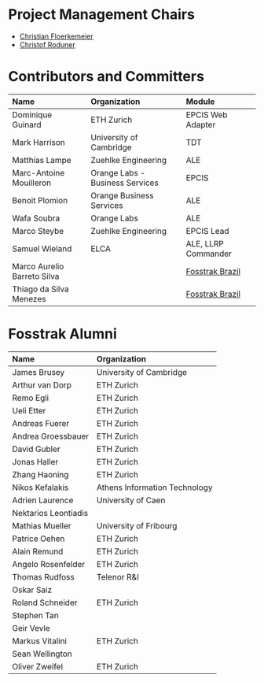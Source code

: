 # Project Management Chairs #

  * [Christian Floerkemeier](http://www.linkedin.com/pub/christian-floerkemeier/3/218/140)
  * [Christof Roduner](http://www.inf.ethz.ch/personal/rodunerc/)

# Contributors and Committers #

| **Name** | **Organization** | **Module** |
|:---------|:-----------------|:-----------|
| Dominique Guinard | ETH Zurich       | EPCIS Web Adapter |
| Mark Harrison | University of Cambridge | TDT        |
| Matthias Lampe | Zuehlke Engineering | ALE        |
| Marc-Antoine Mouilleron | Orange Labs - Business Services | EPCIS      |
| Benoit Plomion | Orange Business Services | ALE        |
| Wafa Soubra | Orange Labs      | ALE        |
| Marco Steybe | Zuehlke Engineering | EPCIS Lead |
| Samuel Wieland | ELCA             | ALE, LLRP Commander |
| Marco Aurelio Barreto Silva |                  | [Fosstrak Brazil](http://www.fosstrak.com.br/) |
| Thiago da Silva Menezes |                  | [Fosstrak Brazil](http://www.fosstrak.com.br/) |


# Fosstrak Alumni #

| **Name** | **Organization** |
|:---------|:-----------------|
| James Brusey | University of Cambridge |
| Arthur van Dorp | ETH Zurich       |
| Remo Egli | ETH Zurich       |
| Ueli Etter | ETH Zurich       |
| Andreas Fuerer | ETH Zurich       |
| Andrea Groessbauer | ETH Zurich       |
| David Gubler | ETH Zurich       |
| Jonas Haller | ETH Zurich       |
| Zhang Haoning | ETH Zurich       |
| Nikos Kefalakis | Athens Information Technology |
| Adrien Laurence | University of Caen |
| Nektarios Leontiadis |                  |
| Mathias Mueller | University of Fribourg |
| Patrice Oehen | ETH Zurich       |
| Alain Remund | ETH Zurich       |
| Angelo Rosenfelder | ETH Zurich       |
| Thomas Rudfoss | Telenor R&I      |
| Oskar Saiz |                  |
| Roland Schneider | ETH Zurich       |
| Stephen Tan |                  |
| Geir Vevle |                  |
| Markus Vitalini | ETH Zurich       |
| Sean Wellington |                  |
| Oliver Zweifel | ETH Zurich       |